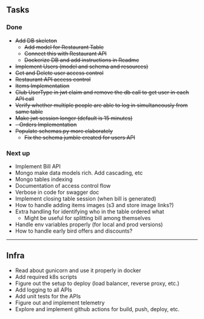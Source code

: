 ## Tasks

### Done
- ~~Add DB skeleton~~
    - ~~Add model for Restaurant Table~~
    - ~~Connect this with Restaurant API~~
    - ~~Dockerize DB and add instructions in Readme~~
- ~~Implement Users (model and schema and resources)~~
- ~~Get and Delete user access control~~
- ~~Restaurant API access control~~
- ~~Items Implementation~~
- ~~Club UserType in jwt claim and remove the db call to get user in each API call~~
- ~~Verify whether multiple people are able to log in simultaneously from same table~~
- ~~Make jwt session longer (default is 15 minutes)~~
- ~~- Orders Implementation~~
- ~~Populate schemas.py more elaborately~~
    - ~~Fix the schema jumble created for users API~~
### Next up
- Implement Bill API
- Mongo make data models rich. Add cascading, etc
- Mongo tables indexing
- Documentation of access control flow 
- Verbose in code for swagger doc
- Implement closing table session (when bill is generated)
- How to handle adding items images (s3 and store image links?)
- Extra handling for identifying who in the table ordered what
  - Might be useful for splitting bill among themselves
- Handle env variables properly (for local and prod versions)
- How to handle early bird offers and discounts?
---
## Infra

- Read about gunicorn and use it properly in docker
- Add required k8s scripts 
- Figure out the setup to deploy (load balancer, reverse proxy, etc.)
- Add logging to all APIs
- Add unit tests for the APIs
- Figure out and implement telemetry
- Explore and implement github actions for build, push, deploy, etc.
